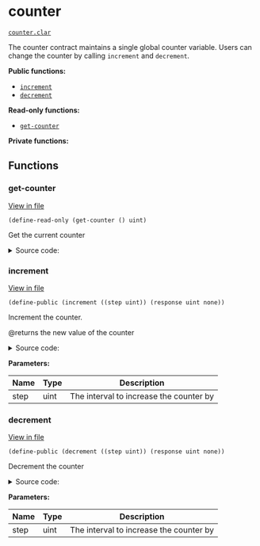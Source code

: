 # counter

[`counter.clar`](../contracts/counter.clar)

The counter contract maintains a single global counter variable. Users can
change the counter by calling `increment` and `decrement`.

**Public functions:**

- [`increment`](#increment)
- [`decrement`](#decrement)

**Read-only functions:**

- [`get-counter`](#get-counter)

**Private functions:**

## Functions

### get-counter

[View in file](../contracts/counter.clar#L9)

`(define-read-only (get-counter () uint)`

Get the current counter

<details>
  <summary>Source code:</summary>

```clarity
(define-read-only (get-counter)
  (var-get counter)
)
```

</details>

### increment

[View in file](../contracts/counter.clar#L22)

`(define-public (increment ((step uint)) (response uint none))`

Increment the counter.

@returns the new value of the counter

<details>
  <summary>Source code:</summary>

```clarity
(define-public (increment (step uint))
  (let (
    (new-val (+ step (var-get counter)))
  ) 
  ;; #[allow(unchecked_data)]
  (var-set counter new-val)
  (print { object: "counter", action: "incremented", value: new-val })
  (ok new-val))
)
```

</details>

**Parameters:**

| Name | Type | Description                             |
| ---- | ---- | --------------------------------------- |
| step | uint | The interval to increase the counter by |

### decrement

[View in file](../contracts/counter.clar#L35)

`(define-public (decrement ((step uint)) (response uint none))`

Decrement the counter

<details>
  <summary>Source code:</summary>

```clarity
(define-public (decrement (step uint))
  (let (
    (new-val (- (var-get counter) step))
  ) 
  ;; #[allow(unchecked_data)]
  (var-set counter new-val)
  (print { object: "counter", action: "decremented", value: new-val })
  (ok new-val))
)
```

</details>

**Parameters:**

| Name | Type | Description                             |
| ---- | ---- | --------------------------------------- |
| step | uint | The interval to increase the counter by |

